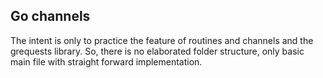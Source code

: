 ## Go channels

The intent is only to practice the feature of routines and channels and the grequests library.
So, there is no elaborated folder structure, only basic main file with straight forward implementation.